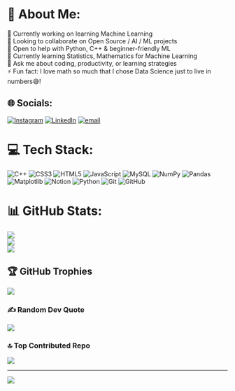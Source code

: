 # 💫 About Me:
🔭 Currently working on learning Machine Learning<br>👯 Looking to collaborate on Open Source / AI / ML projects<br>🤝 Open to help with Python, C++ & beginner-friendly ML<br>🌱 Currently learning Statistics, Mathematics for Machine Learning<br>💬 Ask me about coding, productivity, or learning strategies<br>⚡ Fun fact: I love math so much that I chose Data Science just to live in numbers😅!


## 🌐 Socials:
[![Instagram](https://img.shields.io/badge/Instagram-%23E4405F.svg?logo=Instagram&logoColor=white)](https://instagram.com/itzprodhosh) [![LinkedIn](https://img.shields.io/badge/LinkedIn-%230077B5.svg?logo=linkedin&logoColor=white)](https://linkedin.com/in/prodhoshvs) [![email](https://img.shields.io/badge/Email-D14836?logo=gmail&logoColor=white)](mailto:prodhosh3@gmail.com) 

# 💻 Tech Stack:
![C++](https://img.shields.io/badge/c++-%2300599C.svg?style=plastic&logo=c%2B%2B&logoColor=white) ![CSS3](https://img.shields.io/badge/css3-%231572B6.svg?style=plastic&logo=css3&logoColor=white) ![HTML5](https://img.shields.io/badge/html5-%23E34F26.svg?style=plastic&logo=html5&logoColor=white) ![JavaScript](https://img.shields.io/badge/javascript-%23323330.svg?style=plastic&logo=javascript&logoColor=%23F7DF1E) ![MySQL](https://img.shields.io/badge/mysql-4479A1.svg?style=plastic&logo=mysql&logoColor=white) ![NumPy](https://img.shields.io/badge/numpy-%23013243.svg?style=plastic&logo=numpy&logoColor=white) ![Pandas](https://img.shields.io/badge/pandas-%23150458.svg?style=plastic&logo=pandas&logoColor=white) ![Matplotlib](https://img.shields.io/badge/Matplotlib-%23ffffff.svg?style=plastic&logo=Matplotlib&logoColor=black) ![Notion](https://img.shields.io/badge/Notion-%23000000.svg?style=plastic&logo=notion&logoColor=white) ![Python](https://img.shields.io/badge/python-3670A0?style=plastic&logo=python&logoColor=ffdd54) ![Git](https://img.shields.io/badge/git-%23F05033.svg?style=plastic&logo=git&logoColor=white) ![GitHub](https://img.shields.io/badge/github-%23121011.svg?style=plastic&logo=github&logoColor=white)
# 📊 GitHub Stats:
![](https://github-readme-stats.vercel.app/api?username=PRODHOSH&theme=midnight-purple&hide_border=false&include_all_commits=false&count_private=false)<br/>
![](https://nirzak-streak-stats.vercel.app/?user=PRODHOSH&theme=midnight-purple&hide_border=false)<br/>
![](https://github-readme-stats.vercel.app/api/top-langs/?username=PRODHOSH&theme=midnight-purple&hide_border=false&include_all_commits=false&count_private=false&layout=compact)

## 🏆 GitHub Trophies
![](https://github-profile-trophy.vercel.app/?username=PRODHOSH&theme=midnight-purple&no-frame=false&no-bg=true&margin-w=4)

### ✍️ Random Dev Quote
![](https://quotes-github-readme.vercel.app/api?type=horizontal&theme=radical)

### 🔝 Top Contributed Repo
![](https://github-contributor-stats.vercel.app/api?username=PRODHOSH&limit=5&theme=dark&combine_all_yearly_contributions=true)

---
[![](https://visitcount.itsvg.in/api?id=PRODHOSH&icon=9&color=10)](https://visitcount.itsvg.in)

<!-- Proudly created with GPRM ( https://gprm.itsvg.in ) -->

